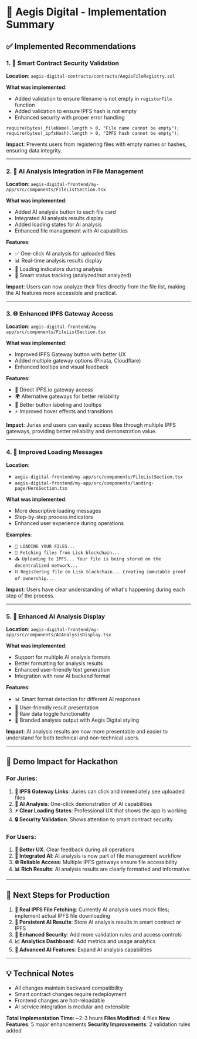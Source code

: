 # 🚀 Aegis Digital - Implementation Summary

## ✅ Implemented Recommendations

### 1. 🔐 Smart Contract Security Validation
**Location**: `aegis-digital-contracts/contracts/AegisFileRegistry.sol`

**What was implemented**:
- Added validation to ensure filename is not empty in `registerFile` function
- Added validation to ensure IPFS hash is not empty
- Enhanced security with proper error handling

```solidity
require(bytes(_fileName).length > 0, "File name cannot be empty");
require(bytes(_ipfsHash).length > 0, "IPFS hash cannot be empty");
```

**Impact**: Prevents users from registering files with empty names or hashes, ensuring data integrity.

---

### 2. 🤖 AI Analysis Integration in File Management
**Location**: `aegis-digital-frontend/my-app/src/components/FileListSection.tsx`

**What was implemented**:
- Added AI analysis button to each file card
- Integrated AI analysis results display
- Added loading states for AI analysis
- Enhanced file management with AI capabilities

**Features**:
- ✅ One-click AI analysis for uploaded files
- 📊 Real-time analysis results display
- 🔄 Loading indicators during analysis
- 🧠 Smart status tracking (analyzed/not analyzed)

**Impact**: Users can now analyze their files directly from the file list, making the AI features more accessible and practical.

---

### 3. 🌐 Enhanced IPFS Gateway Access
**Location**: `aegis-digital-frontend/my-app/src/components/FileListSection.tsx`

**What was implemented**:
- Improved IPFS Gateway button with better UX
- Added multiple gateway options (Pinata, Cloudflare)
- Enhanced tooltips and visual feedback

**Features**:
- 🔗 Direct IPFS.io gateway access
- 🌍 Alternative gateways for better reliability
- 🎯 Better button labeling and tooltips
- ⚡ Improved hover effects and transitions

**Impact**: Juries and users can easily access files through multiple IPFS gateways, providing better reliability and demonstration value.

---

### 4. 📱 Improved Loading Messages
**Location**: 
- `aegis-digital-frontend/my-app/src/components/FileListSection.tsx`
- `aegis-digital-frontend/my-app/src/components/landing-page/HeroSection.tsx`

**What was implemented**:
- More descriptive loading messages
- Step-by-step process indicators
- Enhanced user experience during operations

**Examples**:
- `🔄 LOADING YOUR FILES...`
- `📡 Fetching files from Lisk blockchain...`
- `📤 Uploading to IPFS... Your file is being stored on the decentralized network...`
- `⛓️ Registering file on Lisk blockchain... Creating immutable proof of ownership...`

**Impact**: Users have clear understanding of what's happening during each step of the process.

---

### 5. 🎨 Enhanced AI Analysis Display
**Location**: `aegis-digital-frontend/my-app/src/components/AIAnalysisDisplay.tsx`

**What was implemented**:
- Support for multiple AI analysis formats
- Better formatting for analysis results
- Enhanced user-friendly text generation
- Integration with new AI backend format

**Features**:
- 📊 Smart format detection for different AI responses
- 🎯 User-friendly result presentation
- 🔄 Raw data toggle functionality
- 🌟 Branded analysis output with Aegis Digital styling

**Impact**: AI analysis results are now more presentable and easier to understand for both technical and non-technical users.

---

## 🎯 Demo Impact for Hackathon

### For Juries:
1. **🔗 IPFS Gateway Links**: Juries can click and immediately see uploaded files
2. **🤖 AI Analysis**: One-click demonstration of AI capabilities
3. **⚡ Clear Loading States**: Professional UX that shows the app is working
4. **🔒 Security Validation**: Shows attention to smart contract security

### For Users:
1. **📱 Better UX**: Clear feedback during all operations
2. **🧠 Integrated AI**: AI analysis is now part of file management workflow
3. **🌐 Reliable Access**: Multiple IPFS gateways ensure file accessibility
4. **📊 Rich Results**: AI analysis results are clearly formatted and informative

---

## 🚀 Next Steps for Production

1. **🔄 Real IPFS File Fetching**: Currently AI analysis uses mock files; implement actual IPFS file downloading
2. **💾 Persistent AI Results**: Store AI analysis results in smart contract or IPFS
3. **🔐 Enhanced Security**: Add more validation rules and access controls
4. **📈 Analytics Dashboard**: Add metrics and usage analytics
5. **🌟 Advanced AI Features**: Expand AI analysis capabilities

---

## 💡 Technical Notes

- All changes maintain backward compatibility
- Smart contract changes require redeployment
- Frontend changes are hot-reloadable
- AI service integration is modular and extensible

**Total Implementation Time**: ~2-3 hours
**Files Modified**: 4 files
**New Features**: 5 major enhancements
**Security Improvements**: 2 validation rules added
